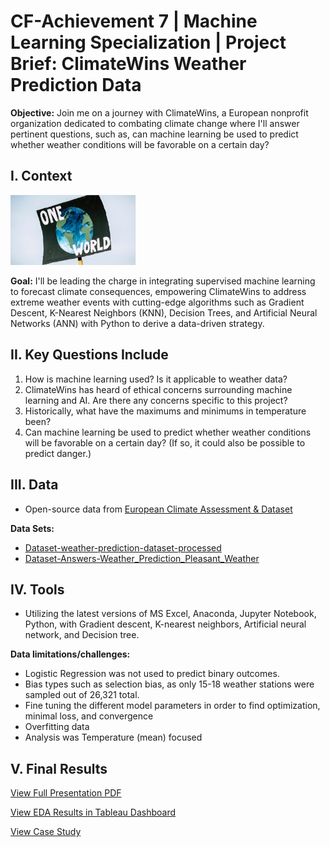 # CF-Achievement 7 | Machine Learning Specialization | Project Brief: ClimateWins Weather Prediction Data 
**Objective:** Join me on a journey with ClimateWins, a European nonprofit organization dedicated to combating climate change where I'll answer pertinent questions, such as, can machine learning be used to predict whether weather conditions will be favorable on a certain day?


## I. Context
<img width="200" alt="climatewins cover image" src="https://github.com/kgdatatech/climatewins-ml/blob/main/04%20Analysis/Visualizations/climatewins-project-cover.png">

**Goal:** I'll be leading the charge in integrating supervised machine learning to forecast climate consequences, empowering ClimateWins to address extreme weather events with cutting-edge algorithms such as Gradient Descent, K-Nearest Neighbors (KNN), Decision Trees, and Artificial Neural Networks (ANN) with Python to derive a data-driven strategy.

## II. Key Questions Include
1. How is machine learning used? Is it applicable to weather data?
2. ClimateWins has heard of ethical concerns surrounding machine learning and AI. Are there any concerns specific to this project?
3. Historically, what have the maximums and minimums in temperature been?
4. Can machine learning be used to predict whether weather conditions will be favorable on a certain day? (If so, it could also be possible to predict danger.)

## III. Data
- Open-source data from [European Climate Assessment & Dataset](https://www.ecad.eu/)

**Data Sets:**
- [Dataset-weather-prediction-dataset-processed](https://s3.amazonaws.com/coach-courses-us/public/courses/da-spec-ml/Scripts/A1/Dataset-weather-prediction-dataset-processed.csv)
- [Dataset-Answers-Weather_Prediction_Pleasant_Weather](https://images.careerfoundry.com/public/courses/da-spec-ml/Scripts/A1/Dataset-Answers-Weather_Prediction_Pleasant_Weather.csv)

## IV. Tools
- Utilizing the latest versions of MS Excel, Anaconda, Jupyter Notebook, Python, with Gradient descent, K-nearest neighbors, Artificial neural network, and Decision tree.

**Data limitations/challenges:**
- Logistic Regression was not used to predict binary outcomes.
- Bias types such as selection bias, as only 15-18 weather stations were sampled out of 26,321 total.
- Fine tuning the different model parameters in order to find optimization, minimal loss, and convergence
- Overfitting data
- Analysis was Temperature (mean) focused

## V. Final Results

  [View Full Presentation PDF](https://github.com/kgdatatech/climatewins-ml/blob/main/05%20Sent%20to%20Client/climatewins-presentations-ml.pdf)

  [View EDA Results in Tableau Dashboard](https://public.tableau.com/app/profile/keanu.g7625/viz/ClimateWinsHypothesesValidationThroughEDA/HypothesesDashboard)

  [View Case Study](https://kgdatatech.github.io/portfolio/case-study.html)
